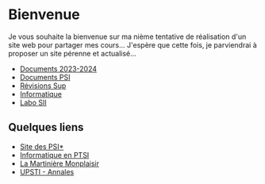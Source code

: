 # Bienvenue

Je vous souhaite la bienvenue sur ma nième tentative de réalisation d'un site web pour partager mes cours...
J'espère que cette fois, je parviendrai à proposer un site pérenne et actualisé...


<div class="grid cards" markdown>

- [Documents 2023-2024](PSI/2023_2024.md)
- [Documents PSI](PSI/index.md)
- [Révisions Sup](Revisions/index.md)
- [Informatique](Informatique/index.md)
- [Labo SII](Labo_SII/index.md)

</div>



## Quelques liens

 * [Site des PSI*](http://psietoile.lamartin.fr/)
 * [Informatique en PTSI](https://ptsilamartin.github.io/info.html)
 * [La Martinière Monplaisir](https://martiniere-monplaisir.ent.auvergnerhonealpes.fr/)
 * [UPSTI - Annales](https://www.upsti.fr/espace-etudiants/annales-de-concours)